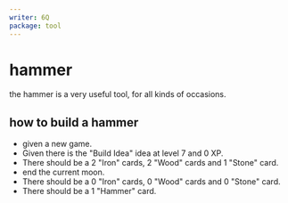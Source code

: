 ```yaml
---
writer: 6Q
package: tool
---
```


# hammer
the hammer is a very useful tool, for all kinds of occasions.

## how to build a hammer

 * given a new game.
 * Given there is the "Build Idea" idea at level 7 and 0 XP.
 * There should be a 2 "Iron" cards, 2 "Wood" cards and 1 "Stone" card.
 * end the current moon.
 * There should be a 0 "Iron" cards, 0 "Wood" cards and 0 "Stone" card.
 * There should be a 1 "Hammer" card.
